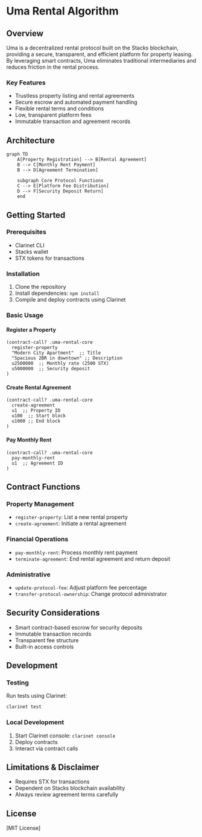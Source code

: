 # Uma Rental Algorithm

## Overview

Uma is a decentralized rental protocol built on the Stacks blockchain, providing a secure, transparent, and efficient platform for property leasing. By leveraging smart contracts, Uma eliminates traditional intermediaries and reduces friction in the rental process.

### Key Features

- Trustless property listing and rental agreements
- Secure escrow and automated payment handling
- Flexible rental terms and conditions
- Low, transparent platform fees
- Immutable transaction and agreement records

## Architecture

```mermaid
graph TD
    A[Property Registration] --> B[Rental Agreement]
    B --> C[Monthly Rent Payment]
    B --> D[Agreement Termination]
    
    subgraph Core Protocol Functions
    C --> E[Platform Fee Distribution]
    D --> F[Security Deposit Return]
    end
```

## Getting Started

### Prerequisites

- Clarinet CLI
- Stacks wallet
- STX tokens for transactions

### Installation

1. Clone the repository
2. Install dependencies: `npm install`
3. Compile and deploy contracts using Clarinet

### Basic Usage

#### Register a Property

```clarity
(contract-call? .uma-rental-core 
  register-property
  "Modern City Apartment"  ;; Title
  "Spacious 2BR in downtown" ;; Description
  u2500000  ;; Monthly rate (2500 STX)
  u5000000  ;; Security deposit
)
```

#### Create Rental Agreement

```clarity
(contract-call? .uma-rental-core
  create-agreement
  u1  ;; Property ID
  u100  ;; Start block
  u1000 ;; End block
)
```

#### Pay Monthly Rent

```clarity
(contract-call? .uma-rental-core
  pay-monthly-rent
  u1  ;; Agreement ID
)
```

## Contract Functions

### Property Management
- `register-property`: List a new rental property
- `create-agreement`: Initiate a rental agreement

### Financial Operations
- `pay-monthly-rent`: Process monthly rent payment
- `terminate-agreement`: End rental agreement and return deposit

### Administrative
- `update-protocol-fee`: Adjust platform fee percentage
- `transfer-protocol-ownership`: Change protocol administrator

## Security Considerations

- Smart contract-based escrow for security deposits
- Immutable transaction records
- Transparent fee structure
- Built-in access controls

## Development

### Testing
Run tests using Clarinet:
```bash
clarinet test
```

### Local Development
1. Start Clarinet console: `clarinet console`
2. Deploy contracts
3. Interact via contract calls

## Limitations & Disclaimer

- Requires STX for transactions
- Dependent on Stacks blockchain availability
- Always review agreement terms carefully

## License

[MIT License]